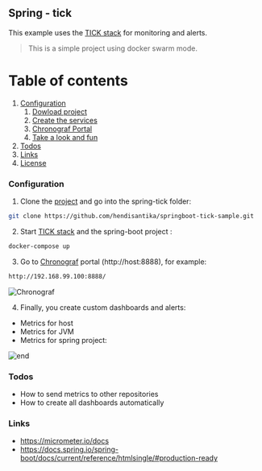 ## Spring - tick

This example uses the [TICK stack](https://www.influxdata.com/time-series-platform/)  for monitoring and alerts.

> This is a simple project using docker swarm mode.


# Table of contents
1. [Configuration](#configuration)
    1. [Dowload project](#download)
    2. [Create the services](#services)
    3. [Chronograf Portal](#chronograf)
    6. [Take a look and fun](#end)
2. [Todos](#todos)
3. [Links](#Links)
4. [License](#license)


### Configuration<a name="configuration"></a>

1) Clone the [project](https://github.com/hendisantika/springboot-tick-sample.git) and go into the spring-tick  folder:<a name="download"></a>
```sh
git clone https://github.com/hendisantika/springboot-tick-sample.git
```

2) Start [TICK stack](https://www.influxdata.com/time-series-platform/)  and the spring-boot project :<a name="services"></a>
```sh
docker-compose up
```
3) Go to [Chronograf](https://docs.influxdata.com/chronograf/v1.4//) portal (http://host:8888), for example:<a name="chronograf"></a>

```sh
http://192.168.99.100:8888/
```

![Chronograf](img/Chronograf.png "Chronograf portal")


4) Finally, you create custom dashboards and alerts:<a name="end"></a>

- Metrics for host
- Metrics for JVM 
- Metrics for spring project:

![end](https://github.com/guedim/spring-projects/blob/master/spring-tick/src/main/resources/static/sample-dashboard.png "Sample dashboards")



### Todos<a name="todos"></a>

 - How to send metrics to other repositories
 - How to create all dashboards automatically

### Links<a name="Links"></a>

- https://micrometer.io/docs
- https://docs.spring.io/spring-boot/docs/current/reference/htmlsingle/#production-ready
